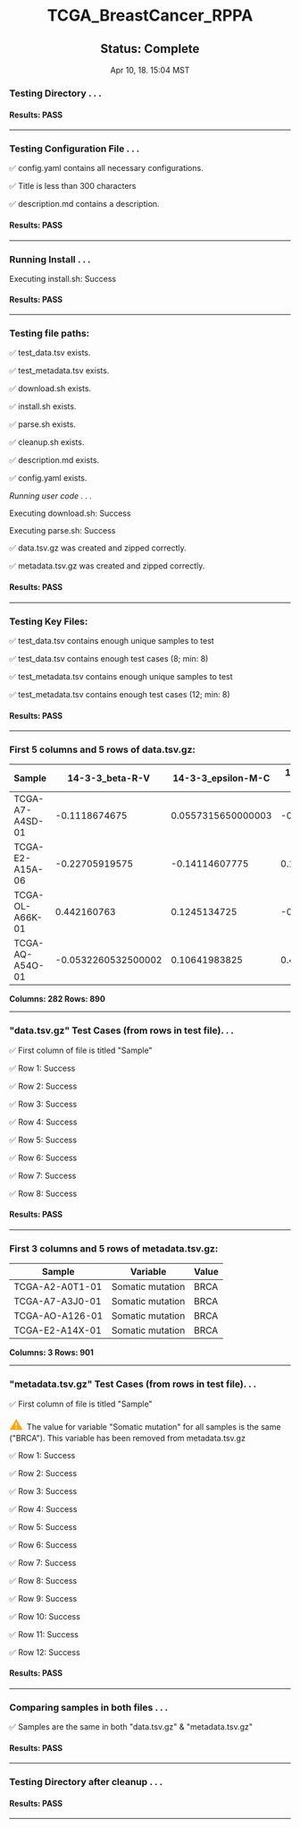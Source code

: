 <h1><center>TCGA_BreastCancer_RPPA</center></h1>
<h2><center> Status: Complete </center></h2>
<center>Apr 10, 18. 15:04 MST</center>


### Testing Directory . . .

#### Results: PASS
---
### Testing Configuration File . . .

&#9989;	config.yaml contains all necessary configurations.

&#9989;	Title is less than 300 characters

&#9989;	description.md contains a description.

#### Results: PASS
---
### Running Install . . .

Executing install.sh: Success

#### Results: PASS
---

### Testing file paths:

&#9989;	test_data.tsv exists.

&#9989;	test_metadata.tsv exists.

&#9989;	download.sh exists.

&#9989;	install.sh exists.

&#9989;	parse.sh exists.

&#9989;	cleanup.sh exists.

&#9989;	description.md exists.

&#9989;	config.yaml exists.

*Running user code . . .*

Executing download.sh: Success

Executing parse.sh: Success

&#9989;	data.tsv.gz was created and zipped correctly.

&#9989;	metadata.tsv.gz was created and zipped correctly.

#### Results: PASS
---
### Testing Key Files:

&#9989;	test_data.tsv contains enough unique samples to test

&#9989;	test_data.tsv contains enough test cases (8; min: 8)

&#9989;	test_metadata.tsv contains enough unique samples to test

&#9989;	test_metadata.tsv contains enough test cases (12; min: 8)

#### Results: PASS
---

### First 5 columns and 5 rows of data.tsv.gz:

|	Sample	|	14-3-3_beta-R-V	|	14-3-3_epsilon-M-C	|	14-3-3_zeta-R-V	|	4E-BP1-R-V	|
|	---	|	---	|	---	|	---	|	---	|
|	TCGA-A7-A4SD-01	|	-0.1118674675	|	0.0557315650000003	|	-0.2758670465	|	0.405752353	|
|	TCGA-E2-A15A-06	|	-0.22705919575	|	-0.14114607775	|	0.16453064175	|	0.0347185742499999	|
|	TCGA-OL-A66K-01	|	0.442160763	|	0.1245134725	|	-0.345147712	|	-0.2655260375	|
|	TCGA-AQ-A54O-01	|	-0.0532260532500002	|	0.10641983825	|	0.42880721875	|	0.56220893625	|

**Columns: 282 Rows: 890**

---
### "data.tsv.gz" Test Cases (from rows in test file). . .

&#9989;	First column of file is titled "Sample"

&#9989;	Row 1: Success

&#9989;	Row 2: Success

&#9989;	Row 3: Success

&#9989;	Row 4: Success

&#9989;	Row 5: Success

&#9989;	Row 6: Success

&#9989;	Row 7: Success

&#9989;	Row 8: Success

#### Results: PASS
---
### First 3 columns and 5 rows of metadata.tsv.gz:

|	Sample	|	Variable	|	Value	|
|	---	|	---	|	---	|
|	TCGA-A2-A0T1-01	|	Somatic mutation	|	BRCA	|
|	TCGA-A7-A3J0-01	|	Somatic mutation	|	BRCA	|
|	TCGA-AO-A126-01	|	Somatic mutation	|	BRCA	|
|	TCGA-E2-A14X-01	|	Somatic mutation	|	BRCA	|

**Columns: 3 Rows: 901**

---
### "metadata.tsv.gz" Test Cases (from rows in test file). . .

&#9989;	First column of file is titled "Sample"

<p><font color="orange" size="+2">&#9888;	</font>The value for variable "Somatic mutation" for all samples is the same ("BRCA"). This variable has been removed from metadata.tsv.gz</p>

&#9989;	Row 1: Success

&#9989;	Row 2: Success

&#9989;	Row 3: Success

&#9989;	Row 4: Success

&#9989;	Row 5: Success

&#9989;	Row 6: Success

&#9989;	Row 7: Success

&#9989;	Row 8: Success

&#9989;	Row 9: Success

&#9989;	Row 10: Success

&#9989;	Row 11: Success

&#9989;	Row 12: Success

#### Results: PASS
---
### Comparing samples in both files . . .

&#9989;	Samples are the same in both "data.tsv.gz" & "metadata.tsv.gz"

#### Results: PASS

---
### Testing Directory after cleanup . . .

#### Results: PASS
---
